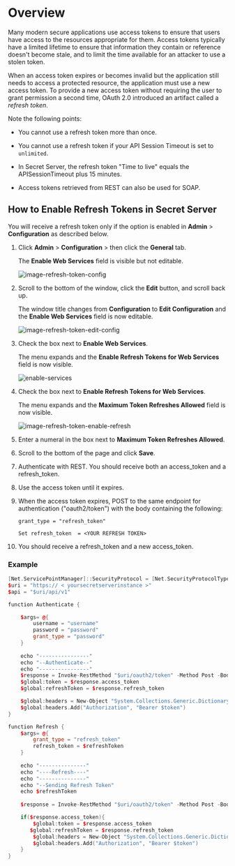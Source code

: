 [title]: # (How to Enable Refresh Tokens for Web Services)
[tags]: # (authentication,refresh token,access token,web services)
[priority]: # (1000)

# Overview

Many modern secure applications use access tokens to ensure that users have access to the resources appropriate for them. Access tokens typically have a limited lifetime to ensure that information they contain or reference doesn't become stale, and to limit the time available for an attacker to use a stolen token.

When an access token expires or becomes invalid but the application still needs to access a protected resource, the application must use a new access token. To provide a new access token without requiring the user to grant permission a second time, OAuth 2.0 introduced an artifact called a *refresh token*.

Note the following points:

- You cannot use a refresh token more than once.

- You cannot use a refresh token if your API Session Timeout is set to `unlimited`.

- In Secret Server, the refresh token "Time to live" equals the APISessionTimeout plus 15 minutes.

- Access tokens retrieved from REST can also be used for SOAP.

## How to Enable Refresh Tokens in Secret Server

You will receive a refresh token only if the option is enabled in **Admin** > **Configuration** as described below.

1. Click **Admin** > **Configuration** > then click the **General** tab.

   The **Enable Web Services** field is visible but not editable.

   ![image-refresh-token-config](images/refresh-token-config.png)

1. Scroll to the bottom of the window, click the **Edit** button, and scroll back up.

   The window title changes from **Configuration** to **Edit Configuration** and the **Enable Web Services** field is now editable.

   ![image-refresh-token-edit-config](images/refresh-token-edit-config.png)

1. Check the box next to **Enable Web Services**.

    The menu expands and the **Enable Refresh Tokens for Web Services** field is now visible.

   ![enable-services](images/refresh-token-enable-services.png)

1. Check the box next to **Enable Refresh Tokens for Web Services**.

   The menu expands and the **Maximum Token Refreshes Allowed** field is now visible.

   ![image-refresh-token-enable-refresh](images/refresh-token-enable-refresh.png)

1. Enter a numeral in the box next to **Maximum Token Refreshes Allowed**.

1. Scroll to the bottom of the page and click **Save**.

1. Authenticate with REST. You should receive both an access_token and a refresh_token.
1. Use the access token until it expires.
1. When the access token expires, POST to the same endpoint for authentication ("oauth2/token") with the body containing the following:

   `grant_type = "refresh_token"`

   `Set refresh_token  = <YOUR REFRESH TOKEN>`
1. You should receive a refresh_token and a new access_token.

### Example

````c++
[Net.ServicePointManager]::SecurityProtocol = [Net.SecurityProtocolType]::Tls12
$uri = "https:// < yoursecretserverinstance >"
$api = "$uri/api/v1"

function Authenticate {

    $args= @{
        username = "username"
        password = "password"
        grant_type = "password"
    }
  
    echo "----------------"
    echo "--Authenticate--"
    echo "----------------"
    $response = Invoke-RestMethod "$uri/oauth2/token" -Method Post -Body $args -ContentType "application/json"
    $global:token = $response.access_token
    $global:refreshToken = $response.refresh_token

    $global:headers = New-Object "System.Collections.Generic.Dictionary[[String],[String]]"
    $global:headers.Add("Authorization", "Bearer $token")
}

function Refresh {
    $args= @{
        grant_type = "refresh_token"
        refresh_token = $refreshToken
    }
  
    echo "---------------"
    echo "----Refresh----"
    echo "---------------"
    echo "--Sending Refresh Token"
    echo $refreshToken   
 
    $response = Invoke-RestMethod "$uri/oauth2/token" -Method Post -Body $args -ContentType "application/json"

    if($response.access_token){
        $global:token = $response.access_token
       $global:refreshToken = $response.refresh_token
        $global:headers = New-Object "System.Collections.Generic.Dictionary[[String],[String]]"
        $global:headers.Add("Authorization", "Bearer $token")
    }
}
````
